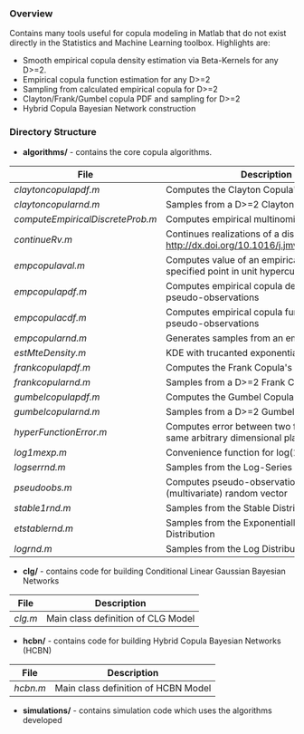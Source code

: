 ### Overview
Contains many tools useful for copula modeling in Matlab that do not exist directly in the Statistics and Machine Learning toolbox.  Highlights are:
  - Smooth empirical copula density estimation via Beta-Kernels for any D>=2.
  - Empirical copula function estimation for any D>=2
  - Sampling from calculated empirical copula for D>=2
  - Clayton/Frank/Gumbel copula PDF and sampling for D>=2
  - Hybrid Copula Bayesian Network construction

### Directory Structure
  - **algorithms/** - contains the core copula algorithms.
    
  | File | Description |
  | --- | --- |
  | *claytoncopulapdf.m* | Computes the Clayton Copula's PDF for D>=2 |
  | *claytoncopularnd.m* | Samples from a D>=2 Clayton Copula |
  | *computeEmpiricalDiscreteProb.m* | Computes empirical multinomial distribution |
  | *continueRv.m* | Continues realizations of a discrete RV (see http://dx.doi.org/10.1016/j.jmva.2004.01.004) |
  | *empcopulaval.m* | Computes value of an empirical copula at a specified point in unit hypercube |
  | *empcopulapdf.m* | Computes empirical copula density given pseudo-observations |
  | *empcopulacdf.m* | Computes empirical copula function given pseudo-observations |
  | *empcopularnd.m* | Generates samples from an empirical copula |
  | *estMteDensity.m* | KDE with trucanted exponential distribution |
  | *frankcopulapdf.m* | Computes the Frank Copula's PDF for D>=2 |
  | *frankcopularnd.m* | Samples from a D>=2 Frank Copula |
  | *gumbelcopulapdf.m* | Computes the Gumbel Copula's PDF for D>=2 |
  | *gumbelcopularnd.m* | Samples from a D>=2 Gumbel Copula |
  | *hyperFunctionError.m* | Computes error between two functions in the same arbitrary dimensional plane |
  | *log1mexp.m* | Convenience function for log(1-exp(a)) |
  | *logserrnd.m* | Samples from the Log-Series distribution |
  | *pseudoobs.m* | Computes pseudo-observations for a given (multivariate) random vector |
  | *stable1rnd.m* | Samples from the Stable Distribution |
  | *etstablernd.m* | Samples from the Exponentially Tilted Distribution |
  | *logrnd.m* | Samples from the Log Distribution |

  - **clg/** - contains code for building Conditional Linear Gaussian Bayesian Networks
    
  | File | Description |
  | --- | --- |
  | *clg.m* | Main class definition of CLG Model |

  - **hcbn/** - contains code for building Hybrid Copula Bayesian Networks (HCBN)
    
  | File | Description |
  | --- | --- |
  | *hcbn.m* | Main class definition of HCBN Model |

- **simulations/** - contains simulation code which uses the algorithms developed
